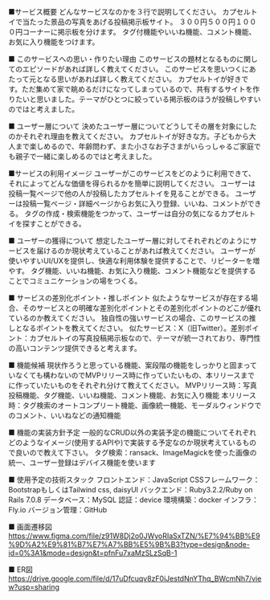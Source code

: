 ■サービス概要
どんなサービスなのかを３行で説明してください。
カプセルトイで当たった景品の写真をあげる投稿掲示板サイト。
３００円５００円１０００円コーナーに掲示板を分けます。
タグ付機能やいいね機能、コメント機能、お気に入り機能をつけます。

■ このサービスへの思い・作りたい理由
このサービスの題材となるものに関してのエピソードがあれば詳しく教えてください。
このサービスを思いつくにあたって元となる思いがあれば詳しく教えてください。
カプセルトイが好きです。ただ集めて家で眺めるだけになってしまっているので、共有するサイトを作りたいと思いました。テーマがひとつに絞っている掲示板のほうが投稿しやすいのではと考えました。

■ ユーザー層について
決めたユーザー層についてどうしてその層を対象にしたのかそれぞれ理由を教えてください。
カプセルトイが好きな方。子どもから大人まで楽しめるので、年齢問わず、また小さなお子さまがいらっしゃるご家庭でも親子で一緒に楽しめるのではと考えました。

■サービスの利用イメージ
ユーザーがこのサービスをどのように利用できて、それによってどんな価値を得られるかを簡単に説明してください。
ユーザーは投稿一覧ページで他の人が投稿したカプセルトイを見ることができる。
ユーザーは投稿一覧ページ・詳細ページからお気に入り登録、いいね、コメントができる。
タグの作成・検索機能をつかって、ユーザーは自分の気になるカプセルトイを探すことができる。

■ ユーザーの獲得について
想定したユーザー層に対してそれぞれどのようにサービスを届けるのか現状考えていることがあれば教えてください。
ユーザーが使いやすいUI/UXを提供し、快適な利用体験を提供することで、リピーターを増やす。
タグ機能、いいね機能、お気に入り機能、コメント機能などを提供することでコミュニケーションの場をつくる。

■ サービスの差別化ポイント・推しポイント
似たようなサービスが存在する場合、そのサービスとの明確な差別化ポイントとその差別化ポイントのどこが優れているのか教えてください。
独自性の強いサービスの場合、このサービスの推しとなるポイントを教えてください。
似たサービス：X（旧Twitter）。差別ポイント：カプセルトイの写真投稿掲示板なので、テーマが統一されており、専門性の高いコンテンツ提供できると考えます。

■ 機能候補
現状作ろうと思っている機能、案段階の機能をしっかりと固まっていなくても構わないのでMVPリリース時に作っていたいもの、本リリースまでに作っていたいものをそれぞれ分けて教えてください。
MVPリリース時：写真投稿機能、タグ機能、いいね機能、コメント機能、お気に入り機能
本リリース時：タグ検索のオートコンプリート機能、画像統一機能、モーダルウィンドウでのコメント、いいねなどの通知機能

■ 機能の実装方針予定
一般的なCRUD以外の実装予定の機能についてそれぞれどのようなイメージ(使用するAPIや)で実装する予定なのか現状考えているもので良いので教えて下さい。
タグ検索：ransack、ImageMagickを使った画像の統一、ユーザー登録はデバイス機能を使います

■ 使用予定の技術スタック
フロントエンド：JavaScript
CSSフレームワーク：BootstrapもしくはTailwind css, daisyUI
バックエンド：Ruby3.2.2/Ruby on Rails 7.0.8
データベース：MySQL
認証：device
環境構築：docker
インフラ：Fly.io
バージョン管理：GitHub

■ 画面遷移図
https://www.figma.com/file/z91W8Dj2o0JWyoRIaSxTZN/%E7%94%BB%E9%9D%A2%E9%81%B7%E7%A7%BB%E5%9B%B3?type=design&node-id=0%3A1&mode=design&t=pfnFu7xaMzSLzSqB-1

■ ER図
https://drive.google.com/file/d/17uDfcuqv8zF0iJestdNnYThq_BWcmNh7/view?usp=sharing
